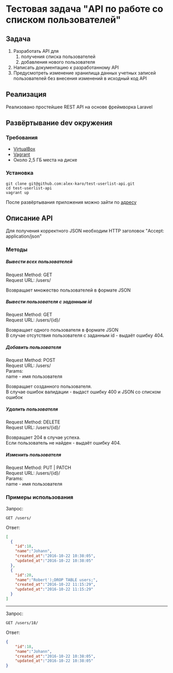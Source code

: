 ﻿
# Тестовая задача "API по работе со списком пользователей"

## Задача

1. Разработать API для
   1. получения списка пользователей
   2. добавления нового пользователя
1. Написать документацию к разработанному API
2. Предусмотреть изменение хранилища данных учетных записей пользователей без внесения изменений в исходный код API 

## Реализация

Реализовано простейшее REST API на основе фреймворка Laravel

## Развёртывание dev окружения

### Требования
* [VirtualBox](https://www.virtualbox.org/)
* [Vagrant](https://www.vagrantup.com/)
* Около 2,5 ГБ места на диске

### Установка

```
git clone git@github.com:alex-karo/test-userlist-api.git
cd test-userlist-api
vagrant up
```
После развёртывания приложения можно зайти по [адресу](http://192.168.33.115/)

## Описание API

Для получения корректного JSON необходим HTTP заголовок "Accept: application/json"

### Методы

##### Вывести всех пользователей
Request Method: GET  
Request URL: /users/

Возвращает множество пользователей в формате JSON

##### Вывести пользователя с заданным id
Request Method: GET  
Request URL: /users/{id}/

Возвращает одного пользователя в формате JSON  
В случае отсутствия пользователя с заданным id - выдаёт ошибку 404.

##### Добавить пользователя
Request Method: POST  
Request URL: /users/  
Params:  
name - имя пользователя

Возвращает созданного пользователя.  
В случае ошибок валидации - выдаст ошибку 400 и JSON со списком ошибок

##### Удалить пользователя
Request Method: DELETE  
Request URL: /users/{id}/

Возвращает 204 в случае успеха.  
Если пользователь не найден - выдаёт ошибку 404.

##### Изменить пользователя
Request Method: PUT | PATCH  
Request URL: /users/{id}/  
Params:  
name - имя пользователя

### Примеры использования


Запрос:
```
GET /users/
```
Ответ: 
```json
[
  {
    "id":18,
    "name":"Johann",
    "created_at":"2016-10-22 10:38:05",
    "updated_at":"2016-10-22 10:38:05"
  },
  {
    "id":20,
    "name":"Robert');DROP TABLE users;",
    "created_at":"2016-10-22 11:15:29",
    "updated_at":"2016-10-22 11:15:29"
  }
]
```
  
---

Запрос:
```
GET /users/18/
```
Ответ: 
```json
{
    "id":18,
    "name":"Johann",
    "created_at":"2016-10-22 10:38:05",
    "updated_at":"2016-10-22 10:38:05"
}
```